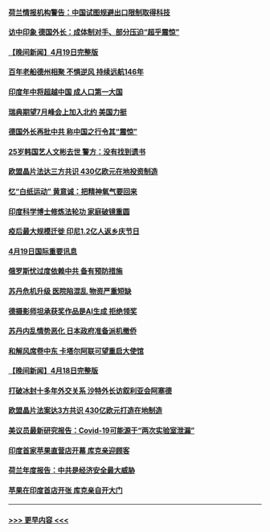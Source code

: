#### [荷兰情报机构警告：中国试图规避出口限制取得科技](../pages/prog202/a103695030.md?t=04201243) 
#### [访中印象 德国外长：成体制对手、部分压迫“超乎震惊”](../pages/prog202/a103694963.md?t=04201243) 
#### [【晚间新闻】4月19日完整版](../pages/prog202/a103694922.md?t=04201243) 
#### [百年老船德州相聚 不惧逆风 持续远航146年](../pages/prog202/a103694873.md?t=04201243) 
#### [印度年中将超越中国 成人口第一大国](../pages/prog202/a103694867.md?t=04201243) 
#### [瑞典期望7月峰会上加入北约 美国力挺](../pages/prog202/a103694864.md?t=04201243) 
#### [德国外长再批中共 称中国之行令其“震惊”](../pages/prog202/a103694877.md?t=04201243) 
#### [25岁韩国艺人文彬去世 警方：没有找到遗书](../pages/prog202/a103694827.md?t=04201243) 
#### [欧盟晶片法达三方共识 430亿欧元在地投资制造](../pages/prog202/a103694603.md?t=04201243) 
#### [忆“白纸运动” 黄意诚：把精神氧气要回来](../pages/prog202/a103694601.md?t=04201243) 
#### [印度科学博士修炼法轮功 家庭破镜重圆](../pages/prog202/a103694452.md?t=04201243) 
#### [疫后最大规模迁徙 印尼1.2亿人返乡庆节日](../pages/prog202/a103694410.md?t=04201243) 
#### [4月19日国际重要讯息](../pages/prog202/a103694391.md?t=04201243) 
#### [俄罗斯忧过度依赖中共 备有预防措施](../pages/prog202/a103694374.md?t=04201243) 
#### [苏丹危机升级 医院陷混乱 物资严重短缺](../pages/prog202/a103694369.md?t=04201243) 
#### [德摄影师坦承获奖作品是AI生成 拒绝领奖](../pages/prog202/a103694366.md?t=04201243) 
#### [苏丹内乱情势恶化 日本政府准备派机撤侨](../pages/prog202/a103694297.md?t=04201243) 
#### [和解风席卷中东 卡塔尔阿联可望重启大使馆](../pages/prog202/a103694219.md?t=04201243) 
#### [【晚间新闻】4月18日完整版](../pages/prog202/a103694120.md?t=04201243) 
#### [打破冰封十多年外交关系 沙特外长访叙利亚会阿塞德](../pages/prog202/a103694182.md?t=04201243) 
#### [欧盟晶片法案达3方共识 430亿欧元打造在地制造](../pages/prog202/a103694156.md?t=04201243) 
#### [美议员最新研究报告：Covid-19可能源于“两次实验室泄漏”](../pages/prog202/a103694123.md?t=04201243) 
#### [印度首家苹果直营店开幕 库克亲迎顾客](../pages/prog202/a103694136.md?t=04201243) 
#### [荷兰年度报告：中共是经济安全最大威胁](../pages/prog202/a103693997.md?t=04201243) 
#### [苹果在印度首店开张 库克亲自开大门](../pages/prog202/a103694005.md?t=04201243) 

----
#### [ >>> 更早内容 <<< ](../indexes/prog202-earlier.md)
